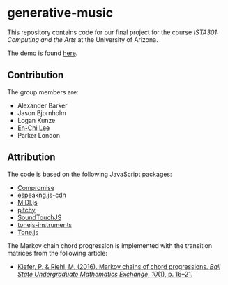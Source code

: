 # generative-music

This repository contains code for our final project for the course *ISTA301: Computing and the Arts* at the University of Arizona.

The demo is found [here](https://williameclee.github.io/generative-music/words2music.html).

## Contribution

The group members are:

- Alexander Barker
- Jason Bjornholm
- Logan Kunze
- [En-Chi Lee](http://williameclee.github.io)
- Parker London

## Attribution
The code is based on the following JavaScript packages:

- [Compromise](https://compromise.cool)
- [espeakng.js-cdn](https://github.com/pettarin/espeakng.js-cdn.git)
- [MIDI.js](https://github.com/mudcube/midi.js/)
- [pitchy](https://www.npmjs.com/package/pitchy)
- [SoundTouchJS](https://github.com/cutterbl/SoundTouchJS.git)
- [tonejs-instruments](https://github.com/nbrosowsky/Tonejs-Instruments.git)
- [Tone.js](https://tonejs.github.io/)

The Markov chain chord progression is implemented with the transition matrices from the following article:

- [Kiefer, P. & Riehl, M. (2016). Markov chains of chord progressions. *Ball State Undergraduate Mathematics Exchange*, *10*(1), p. 16–21.](https://digitalresearch.bsu.edu/mathexchange/)
